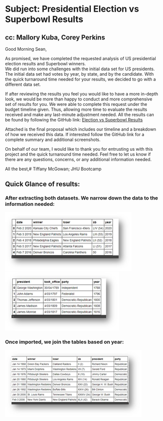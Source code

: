 # Subject: Presidential Election vs Superbowl Results
## cc: Mallory Kuba, Corey Perkins

Good Morning Sean,

As promised, we have completed the requested analysis of US presidential election results and Superbowl winners.  
We did run into some challenges with the initial data set for US presidents. The initial data set had votes by year, by state, and by the candidate. With the quick turnaround time needed for your results, we decided to go with a different data set.

If after reviewing the results you feel you would like to have a more in-depth look, we would be more than happy to conduct and more comprehensive set of results for you. 
We were able to complete this request under the budget timeline given. Thus, allowing more time to evaluate the results received and make any last-minute adjustment needed.  All the results can be found by following the GitHub link: [Election vs Superbowl Results](https://github.com/perkins228/Superbowl-Presidents.git)

Attached is the final proposal which includes our timeline and a breakdown of how we received this data. If interested follow the GitHub link for a complete summary and additional screenshots.

On behalf of our team, I would like to thank you for entrusting us with this project and the quick turnaround time needed.
Feel free to let us know if there are any questions, concerns, or any additional information needed.

All the best,#
Tiffany McGowan; JHU Bootcamp 

## Quick Glance of results:

### After extracting both datasets. We narrow down the data to the information needed:
![Images/superbowl.jpg](Images/superbowl.jpg)  ![Images/presidents.jpg](Images/presidents.jpg)

### Once imported, we join the tables based on year:
![Images/combined.jpg](Images/combined.jpg)

